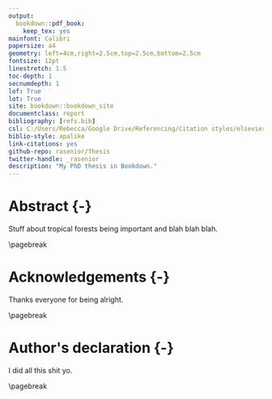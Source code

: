 ```yaml
---
output:
  bookdown::pdf_book:
    keep_tex: yes
mainfont: Calibri
papersize: a4
geometry: left=4cm,right=2.5cm,top=2.5cm,bottom=2.5cm
fontsize: 12pt
linestretch: 1.5
toc-depth: 1
secnumdepth: 1
lof: True
lot: True
site: bookdown::bookdown_site
documentclass: report
bibliography: [refs.bib]
csl: C:/Users/Rebecca/Google Drive/Referencing/Citation styles/elsevier-harvard.csl
biblio-style: apalike
link-citations: yes
github-repo: rasenior/Thesis
twitter-handle: _rasenior
description: "My PhD thesis in Bookdown."
---
```


# Abstract {-}

Stuff about tropical forests being important and blah blah blah.

\pagebreak

# Acknowledgements {-}

Thanks everyone for being alright.

\pagebreak

# Author's declaration {-}

I did all this shit yo.

\pagebreak


<!-- Warning--empty journal in barnosky_has2011 -->
<!-- Warning--empty journal in brodie_climate2012 -->
<!-- Warning--empty journal in du_plessis_costs2012 -->
<!-- Warning--empty journal in edwards_degraded2011 -->
<!-- Warning--empty journal in fayle_effect2009 -->
<!-- Warning--can't use both author and editor fields in ipcc_climate2007 -->
<!-- Warning--can't use both author and editor fields in ipcc2013 -->
<!-- Warning--empty journal in melin_moose2014 -->
<!-- Warning--empty journal in opdam_climate2004 -->
<!-- Warning--empty journal in sturm_climate2001 -->
<!-- Warning--empty journal in wickham_comparison2012 -->

